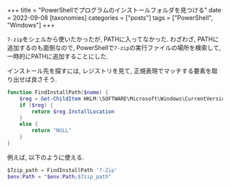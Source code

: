 +++
title = "PowerShellでプログラムのインストールフォルダを見つける"
date = 2022-09-08
[taxonomies]
categories = ["posts"]
tags = ["PowerShell", "Windows"]
+++

`7-zip`をシェルから使いたかったが, PATHに入ってなかった.
わざわざ, PATHに追加するのも面倒なので, PowerShellで`7-zip`の実行ファイルの場所を検索して, 一時的にPATHに追加することにした.

インストール先を探すには, レジストリを見て, 正規表現でマッチする要素を取り出せば良さそう.

```powershell
function FindInstallPath($name) {
    $reg = Get-ChildItem HKLM:\SOFTWARE\Microsoft\Windows\CurrentVersion\Uninstall | ForEach-Object { Get-ItemProperty $_.PsPath } | Where-Object DisplayName -match $name | Select-Object -first 1
    if ($reg) {
        return $reg.InstallLocation
    }
    else {
        return "NULL"
    }
}
```

例えば, 以下のように使える.

```powershell
$7zip_path = FindInstallPath '7-Zip'
$env:Path = "$env:Path;$7zip_path"
```
